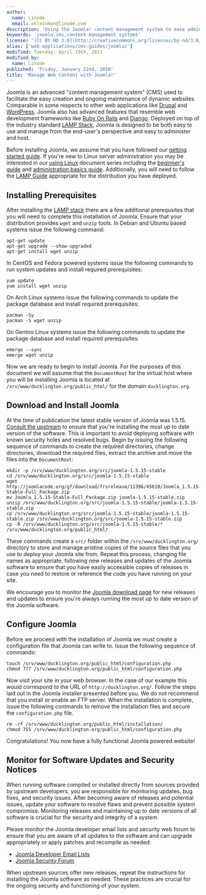 ```yaml
---
author:
  name: Linode
  email: skleinman@linode.com
description: 'Using the Joomla! content management system to ease administration overhead for websites.'
keywords: 'joomla,cms,content management systems'
license: '[CC BY-ND 3.0](http://creativecommons.org/licenses/by-nd/3.0/us/)'
alias: ['web-applications/cms-guides/joomla/']
modified: Tuesday, April 19th, 2011
modified_by:
  name: Linode
published: 'Friday, January 22nd, 2010'
title: 'Manage Web Content with Joomla!'
---
```


Joomla is an advanced "content management system" (CMS) used to facilitate the easy creation and ongoing maintenance of dynamic websites. Comparable in some respects to other web applications like [Drupal](/docs/web-applications/cms-guides/drupal/) and [WordPress](/docs/web-applications/cms-guides/wordpress/), Joomla also has advanced features that resemble web development frameworks like [Ruby On Rails](/docs/frameworks/) and [Django](/docs/frameworks/). Deployed on top of the industry standard [LAMP Stack](/docs/lamp-guides/), Joomla is designed to be both easy to use and manage from the end-user's perspective and easy to administer and host.

Before installing Joomla, we assume that you have followed our [getting started guide](/docs/getting-started/). If you're new to Linux server administration you may be interested in our [using Linux](/docs/using-linux/) document series including the [beginner's guide](/docs/beginners-guide/) and [administration basics guide](/docs/using-linux/administration-basics). Additionally, you will need to follow the [LAMP Guide](/docs/lamp-guides) appropriate for the distribution you have deployed.

Installing Prerequisites
------------------------

After installing the [LAMP stack](/docs/lamp-guides/) there are a few additional prerequsites that you will need to complete this installation of Joomla. Ensure that your distribution provides `wget` and `unzip` tools. In Debian and Ubuntu based systems issue the following command:

    apt-get update
    apt-get upgrade --show-upgraded
    apt-get install wget unzip

In CentOS and Fedora powered systems issue the following commands to run system updates and install required prerequisites:

    yum update
    yum install wget unzip

On Arch Linux systems issue the following commands to update the package database and install required prerequisites:

    pacman -Sy
    pacman -S wget unzip

On Gentoo Linux systems issue the following commands to update the package database and install required prerequisites:

    emerge --sync
    emerge wget unzip

Now we are ready to begin to install Joomla. For the purposes of this document we will assume that the `DocumentRoot` for the virtual host where you will be installing Joomla is located at `/srv/www/ducklington.org/public_html/` for the domain `ducklington.org`.

Download and Install Joomla
---------------------------

At the time of publication the latest stable version of Joomla was 1.5.15. [Consult the upstream](http://www.joomla.org/download.html) to ensure that you're installing the most up to date version of the software. This is important to avoid deploying software with known security holes and resolved bugs. Begin by issuing the following sequence of commands to create the required directories, change directories, download the required files, extract the archive and move the files into the `DocumentRoot`:

    mkdir -p /srv/www/ducklington.org/src/joomla-1.5.15-stable
    cd /srv/www/ducklington.org/src/joomla-1.5.15-stable
    wget http://joomlacode.org/gf/download/frsrelease/11396/45610/Joomla_1.5.15-Stable-Full_Package.zip
    mv Joomla_1.5.15-Stable-Full_Package.zip joomla-1.5.15-stable.zip
    unzip /srv/www/ducklington.org/src/joomla-1.5.15-stable/joomla-1.5.15-stable.zip
    cp /srv/www/ducklington.org/src/joomla-1.5.15-stable/joomla-1.5.15-stable.zip /srv/www/ducklington.org/src/joomla-1.5.15-stable.zip
    cp -R /srv/www/ducklington.org/src/joomla-1.5.15-stable/* /srv/www/ducklington.org/public_html/

These commands create a `src/` folder within the `/srv/www/ducklington.org/` directory to store and manage pristine copies of the source files that you use to deploy your Joomla site from. Repeat this process, changing file names as appropriate, following new releases and updates of the Joomla software to ensure that you have easily accessible copies of releases in case you need to restore or reference the code you have running on your site.

We encourage you to monitor the [Joomla download page](http://www.joomla.org/download.html) for new releases and updates to ensure you're always running the most up to date version of the Joomla software.

Configure Joomla
----------------

Before we proceed with the installation of Joomla we must create a configuration file that Joomla can write to. Issue the following sequence of commands:

    touch /srv/www/ducklington.org/public_html/configuration.php
    chmod 777 /srv/www/ducklington.org/public_html/configuration.php       

Now visit your site in your web browser. In the case of our example this would correspond to the URL of `http://ducklington.org/`. Follow the steps laid out in the Joomla installer presented before you. We do not recommend that you install or enable an FTP server. When the installation is complete, issue the following commands to remove the installation files and secure the `configuration.php` file.

    rm -rf /srv/www/ducklington.org/public_html/installation/
    chmod 755 /srv/www/ducklington.org/public_html/configuration.php

Congratulations! You now have a fully functional Joomla powered website!

Monitor for Software Updates and Security Notices
-------------------------------------------------

When running software compiled or installed directly from sources provided by upstream developers, you are responsible for monitoring updates, bug fixes, and security issues. After becoming aware of releases and potential issues, update your software to resolve flaws and prevent possible system compromise. Monitoring releases and maintaining up to date versions of all software is crucial for the security and integrity of a system.

Please monitor the Joomla developer email lists and security web forum to ensure that you are aware of all updates to the software and can upgrade appropriately or apply patches and recompile as needed:

-   [Joomla Developer Email Lists](http://docs.joomla.org/Developer_Email_lists)
-   [Joomla Security Forum](http://forum.joomla.org/viewforum.php?f=432)

When upstream sources offer new releases, repeat the instructions for installing the Joomla software as needed. These practices are crucial for the ongoing security and functioning of your system.




